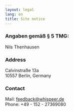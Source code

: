 ```yaml
---
layout: legal
lang: en
title: Site notice
---
```

### Angaben gemäß § 5 TMG:
Nils Thenhausen

### Address
Calvinstraße 13a<br>
10557 Berlin, Germany

### Contact
Mail: feedback@whispeer.de<br>
Phone: +49 - 152 - 27369080
